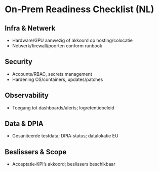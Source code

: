 # On‑Prem Readiness Checklist (NL)

## Infra & Netwerk
- Hardware/GPU aanwezig of akkoord op hosting/colocatie
- Netwerk/firewall/poorten conform runbook

## Security
- Accounts/RBAC, secrets management
- Hardening OS/containers, updates/patches

## Observability
- Toegang tot dashboards/alerts; logretentiebeleid

## Data & DPIA
- Gesaniteerde testdata; DPIA‑status; datalokatie EU

## Beslissers & Scope
- Acceptatie‑KPI’s akkoord; beslissers beschikbaar
